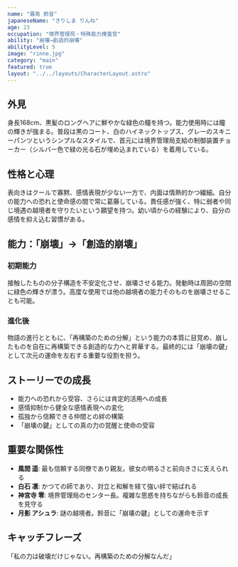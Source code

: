 ```yaml
---
name: "霧島 鈴音"
japaneseName: "きりしま りんね"
age: 23
occupation: "境界管理局・特殊能力捜査官"
ability: "崩壊→創造的崩壊"
abilityLevel: 5
image: "rinne.jpg"
category: "main"
featured: true
layout: "../../layouts/CharacterLayout.astro"
---
```


## 外見

身長168cm、黒髪のロングヘアに鮮やかな緑色の瞳を持つ。能力使用時には瞳の輝きが強まる。普段は黒のコート、白のハイネックトップス、グレーのスキニーパンツというシンプルなスタイルで、首元には境界管理局支給の制御装置チョーカー（シルバー色で緑の光る石が埋め込まれている）を着用している。

## 性格と心理

表向きはクールで寡黙、感情表現が少ない一方で、内面は情熱的かつ繊細。自分の能力への恐れと使命感の間で常に葛藤している。責任感が強く、特に弱者や同じ境遇の越境者を守りたいという願望を持つ。幼い頃からの経験により、自分の感情を抑え込む習慣がある。

## 能力：「崩壊」→「創造的崩壊」

### 初期能力
接触したものの分子構造を不安定化させ、崩壊させる能力。発動時は周囲の空間に緑色の輝きが漂う。高度な使用では他の越境者の能力そのものを崩壊させることも可能。

### 進化後
物語の進行とともに、「再構築のための分解」という能力の本質に目覚め、崩したものを自在に再構築できる創造的な力へと昇華する。最終的には「崩壊の鍵」として次元の運命を左右する重要な役割を担う。

## ストーリーでの成長

- 能力への恐れから受容、さらには肯定的活用への成長
- 感情抑制から健全な感情表現への変化
- 孤独から信頼できる仲間との絆の構築
- 「崩壊の鍵」としての真の力の覚醒と使命の受容

## 重要な関係性

- **風間 遥**: 最も信頼する同僚であり親友。彼女の明るさと前向きさに支えられる
- **白石 凛**: かつての師であり、対立と和解を経て強い絆で結ばれる
- **神宮寺 零**: 境界管理局のセンター長。複雑な思惑を持ちながらも鈴音の成長を見守る
- **月影 アシュラ**: 謎の越境者。鈴音に「崩壊の鍵」としての運命を示す

## キャッチフレーズ

「私の力は破壊だけじゃない。再構築のための分解なんだ」
